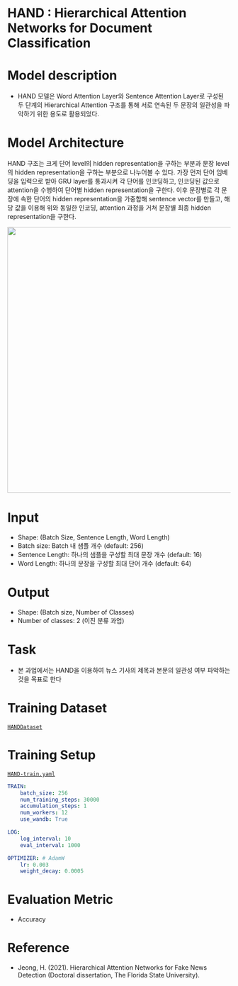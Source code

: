 # HAND : Hierarchical Attention Networks for Document Classification

# Model description
* HAND 모델은 Word Attention Layer와 Sentence Attention Layer로 구성된 두 단계의 Hierarchical Attention 구조를 통해 서로 연속된 두 문장의 일관성을 파악하기 위한 용도로 활용되었다. 

# Model Architecture
HAND 구조는 크게 단어 level의 hidden representation을 구하는 부분과 문장 level의 hidden representation을 구하는 부분으로 나누어볼 수 있다. 가장 먼저 단어 임베딩을 입력으로 받아 GRU layer를 통과시켜 각 단어를 인코딩하고, 인코딩된 값으로 attention을 수행하여 단어별 hidden representation을 구한다. 이후 문장별로 각 문장에 속한 단어의 hidden representation을 가중합해 sentence vector를 만들고, 해당 값을 이용해 위와 동일한 인코딩, attention 과정을 거쳐 문장별 최종 hidden representation을 구한다.

<p align="center">
    <img width="600" src="https://user-images.githubusercontent.com/37654013/208854814-e6328428-84d2-4015-873a-ca288793aa5d.png">
</p>

# Input
* Shape: (Batch Size, Sentence Length, Word Length)  
* Batch size: Batch 내 샘플 개수 (default: 256)
* Sentence Length: 하나의 샘플을 구성할 최대 문장 개수 (default: 16)
* Word Length: 하나의 문장을 구성할 최대 단어 개수 (default: 64)

# Output
* Shape: (Batch size, Number of Classes)
* Number of classes: 2 (이진 분류 과업)

# Task
* 본 과업에서는 HAND을 이용하여 뉴스 기사의 제목과 본문의 일관성 여부 파악하는 것을 목표로 한다


# Training Dataset

[`HANDDataset`](https://github.com/TooTouch/Fake-News-Detection-Dataset/blob/master/part1_title/dataset/hanD.py#L5)

# Training Setup

[`HAND-train.yaml`](https://github.com/TooTouch/Fake-News-Detection-Dataset/blob/master/part1_title/configs/HAND/HAND-train.yaml)

```yaml
TRAIN:
    batch_size: 256
    num_training_steps: 30000
    accumulation_steps: 1
    num_workers: 12
    use_wandb: True

LOG:
    log_interval: 10
    eval_interval: 1000

OPTIMIZER: # AdamW
    lr: 0.003
    weight_decay: 0.0005
```

# Evaluation Metric

- Accuracy

# Reference

- Jeong, H. (2021). Hierarchical Attention Networks for Fake News Detection (Doctoral dissertation, The Florida State University).